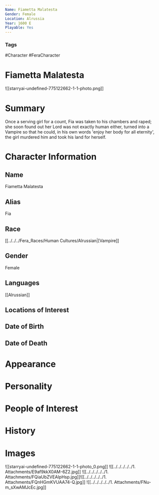 ```yaml
---
Name: Fiametta Malatesta
Gender: Female
Location: Alrussia
Year: 1600 E
Playable: Yes
---
```


### Tags
#Character #FeraCharacter

# Fiametta Malatesta
![[starryai-undefined-775122662-1-1-photo.png]]


# Summary
Once a serving girl for a count, Fia was taken to his chambers and raped; she soon found out her Lord was not exactly human either, turned into a Vampire so that he could, in his own words 'enjoy her body for all eternity', the girl murdered him and took his land for herself.

# Character Information

## Name
Fiametta Malatesta

## Alias
Fia

## Race
[[../../../Fera_Races/Human Cultures/Alrussian|[Vampire]]

## Gender
Female

## Languages
[[Alrussian]]

## Locations of Interest

## Date of Birth

## Date of Death

# Appearance

# Personality

# People of Interest

# History

# Images
![[starryai-undefined-775122662-1-1-photo_0.png]]
![[../../../../../1. Attachments/E9af9kkX0AM-6Z2.jpg]]
![[../../../../../1. Attachments/FQiaUbZVEAIpHsp.jpg]]![[../../../../../1. Attachments/FQnHGmKVUAA74-Q.jpg]]
![[../../../../../1. Attachments/FNu-m_sXwAMJcEc.jpg]]